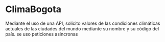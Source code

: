 # ClimaBogota
Mediante el uso de una API, solicito valores de las condiciones climáticas actuales de las ciudades del mundo mediante su nombre y su código del país.  se uso peticiones asincronas
